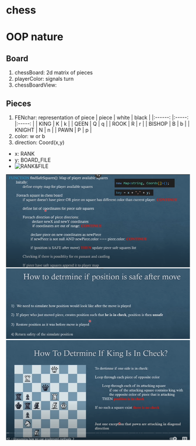# chess

# OOP nature

## Board

1. chessBoard: 2d matrix of pieces
2. playerColor: signals turn
3. chessBoardView:

## Pieces

1. FENchar: representation of piece
   | piece | white | black |
   |:------: |:-----: |:-----: |
   | KING | K | k |
   | QEEN | Q | q |
   | ROOK | R | r |
   | BISHOP | B | b |
   | KNIGHT | N | n |
   | PAWN | P | p |
2. color: w or b
3. direction: Coord(x,y)

-   x: RANK
-   y: BOARD_FILE
-   ![RANK&FILE](https://www.wikihow.com/images/thumb/b/b4/Annotate-Chess-Step-1-Version-3.jpg/aid1485299-v4-728px-Annotate-Chess-Step-1-Version-3.jpg)

![findSafeSquare](./img/findSafeSquare.png)
![findSafeSquareLogic](./img/fSS-logic.png)
![king-in-check](./img/king-in-check.png)

